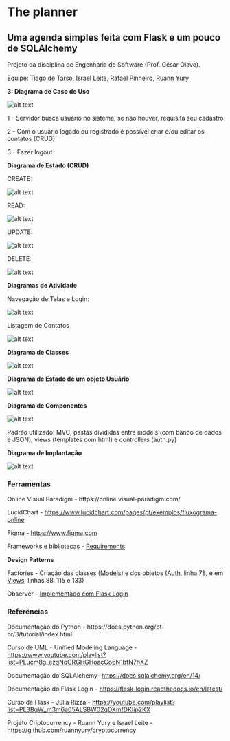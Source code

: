 # The planner
## Uma agenda simples feita com Flask e um pouco de SQLAlchemy

Projeto da disciplina de Engenharia de Software (Prof. César Olavo).

Equipe: Tiago de Tarso, Israel Leite, Rafael Pinheiro, Ruann Yury

<b>3: Diagrama de Caso de Uso</b> 


![alt text](https://i.ibb.co/jZ7wrQP/usecase.png)

1 - Servidor busca usuário no sistema, se não houver, requisita seu cadastro

2 - Com o usuário logado ou registrado é possível criar e/ou editar os contatos (CRUD)

3 - Fazer logout


<b>Diagrama de Estado (CRUD)</b>

CREATE:

![alt text](https://i.ibb.co/N2c7HTX/adicionarcontatos.png)

READ:

![alt text](https://i.ibb.co/myWzxn5/mostracontatos.png)

UPDATE:

![alt text](https://i.ibb.co/tmyz24X/atualizarcontatos.png)

DELETE:

![alt text](https://i.ibb.co/2yVxC8P/deletarcontatos.png)

<b>Diagramas de Atividade</b>
 
Navegação de Telas e Login: 

![alt text](https://i.ibb.co/DKJdwcH/diagramaatividade.png)

Listagem de Contatos

![alt text](https://i.ibb.co/QjtqqXt/atividadelistarcontatos.png)

<b>Diagrama de Classes</b>

![alt text](https://i.ibb.co/25G4grV/classeumlfinal.png)

<b>Diagrama de Estado de um objeto Usuário</b>

![alt text](https://i.ibb.co/S3pjzzD/diagramadeestado.png)

<b>Diagrama de Componentes</b>

![alt text](https://i.ibb.co/9rWkm7s/Diagrama-de-componentes.png)

Padrão utilizado: MVC, pastas divididas entre models (com banco de dados e JSON), views (templates com html) e controllers (auth.py)

<b>Diagrama de Implantação</b>

![alt text](https://i.ibb.co/0m36CNM/Diagrama-de-implanta-o.png)

<h3>Ferramentas</h3>
Online Visual Paradigm - https://online.visual-paradigm.com/

LucidChart - https://www.lucidchart.com/pages/pt/exemplos/fluxograma-online

Figma - https://www.figma.com

Frameworks e bibliotecas - <a href="https://github.com/ruannyury/Agenda/blob/main/requirements.txt">Requirements</a>

<b>Design Patterns</b>

Factories - Criação das classes (<a href="https://github.com/ruannyury/Agenda/blob/main/app/models/models.py">Models</a>) e dos objetos (<a href="https://github.com/ruannyury/Agenda/blob/main/app/auth.py">Auth</a>, linha 78, e em <a href="https://github.com/ruannyury/Agenda/blob/main/app/views.py">Views</a>, linhas 88, 115 e 133)

Observer - <a href="https://flask-login.readthedocs.io/en/latest/#custom-login-using-request-loader">Implementado com Flask Login</a>

<h3>Referências</h3>
Documentação do Python - https://docs.python.org/pt-br/3/tutorial/index.html

Curso de UML - Unified Modeling Language - https://www.youtube.com/playlist?list=PLucm8g_ezqNqCRGHGHoacCo6N1bfN7hXZ

Documentação do SQLAlchemy- https://docs.sqlalchemy.org/en/14/

Documentação do Flask Login - https://flask-login.readthedocs.io/en/latest/

Curso de Flask - Júlia Rizza - https://youtube.com/playlist?list=PL3BqW_m3m6a05ALSBW02qDXmfDKIip2KX

Projeto Criptocurrency - Ruann Yury e Israel Leite - https://github.com/ruannyury/cryptocurrency

